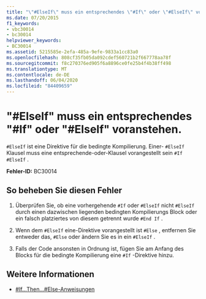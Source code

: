 ```yaml
---
title: "\"#ElseIf\" muss ein entsprechendes \"#If\" oder \"#ElseIf\" voranstehen."
ms.date: 07/20/2015
f1_keywords:
- vbc30014
- bc30014
helpviewer_keywords:
- BC30014
ms.assetid: 5215585e-2efa-485a-9efe-9833a1cc83a0
ms.openlocfilehash: 808cf35fb05da092cdef560721b2f667778aa78f
ms.sourcegitcommit: f8c270376ed905f6a8896ce0fe25b4f4b38ff498
ms.translationtype: MT
ms.contentlocale: de-DE
ms.lasthandoff: 06/04/2020
ms.locfileid: "84409659"
---
```

# <a name="elseif-must-be-preceded-by-a-matching-if-or-elseif"></a>"#ElseIf" muss ein entsprechendes "#If" oder "#ElseIf" voranstehen.
`#ElseIf` ist eine Direktive für die bedingte Kompilierung. Einer- `#ElseIf` Klausel muss eine entsprechende-oder-Klausel vorangestellt sein `#If` `#ElseIf` .  
  
 **Fehler-ID:** BC30014  
  
## <a name="to-correct-this-error"></a>So beheben Sie diesen Fehler  
  
1. Überprüfen Sie, ob eine vorhergehende `#If` oder `#ElseIf` nicht `#ElseIf` durch einen dazwischen liegenden bedingten Kompilierungs Block oder ein falsch platziertes von diesem getrennt wurde `#End If` .  
  
2. Wenn dem `#ElseIf` eine-Direktive vorangestellt ist `#Else` , entfernen Sie entweder das, `#Else` oder ändern Sie es in ein `#ElseIf` .  
  
3. Falls der Code ansonsten in Ordnung ist, fügen Sie am Anfang des Blocks für die bedingte Kompilierung eine `#If` -Direktive hinzu.  
  
## <a name="see-also"></a>Weitere Informationen

- [#If...Then...#Else-Anweisungen](../directives/if-then-else-directives.md)
